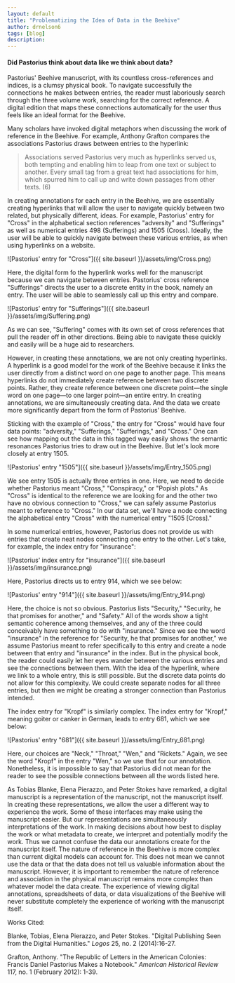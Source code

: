 ```yaml
---
layout: default
title: "Problematizing the Idea of Data in the Beehive"
author: drnelson6
tags: [blog]
description:
---
```

#### Did Pastorius think about data like we think about data?

Pastorius' Beehive manuscript, with its countless cross-references and indices, is a clumsy physical book. To navigate successfully the connections he makes between entries, the reader must laboriously search through the three volume work, searching for the correct reference. A digital edition that maps these connections automatically for the user thus feels like an ideal format for the Beehive.  

Many scholars have invoked digital metaphors when discussing the work of reference in the Beehive. For example, Anthony Grafton compares the associations Pastorius draws between entries to the hyperlink:

>Associations served Pastorius very much as hyperlinks served us, both tempting and enabling him to leap from one text or subject to another. Every small tag from a great text had associations for him, which spurred him to call up and write down passages from other texts. (6)

In creating annotations for each entry in the Beehive, we are essentially creating hyperlinks that will allow the user to navigate quickly between two related, but physically different, ideas. For example, Pastorius' entry for "Cross" in the alphabetical section references "adversity" and  "Sufferings" as well as numerical entries 498 (Sufferings) and 1505 (Cross). Ideally, the user will be able to quickly navigate between these various entries, as when using hyperlinks on a website.  

![Pastorius' entry for "Cross"]({{ site.baseurl }}/assets/img/Cross.png)

Here, the digital form fo the hyperlink works well for the manuscript because we can navigate between entries. Pastorius' cross reference "Sufferings" directs the user to a discrete entity in the book, namely an entry. The user will be able to seamlessly call up this entry and compare.  

![Pastorius' entry for "Sufferings"]({{ site.baseurl }}/assets/img/Suffering.png)

As we can see, "Suffering" comes with its own set of cross references that pull the reader off in other directions. Being able to navigate these quickly and easily will be a huge aid to researchers.  

However, in creating these annotations, we are not only creating hyperlinks. A hyperlink is a good model for the work of the Beehive because it links the user directly from a distinct word on one page to another page. This means hyperlinks do not immediately create reference between two discrete points. Rather, they create reference between one discrete point—the single word on one page—to one larger point—an entire entry. In creating annotations, we are simultaneously creating data. And the data we create more significantly depart from the form of Pastorius' Beehive.  

Sticking with the example of "Cross," the entry for "Cross" would have four data points: "adversity," "Sufferings," "Sufferings," and "Cross." One can see how mapping out the data in this tagged way easily shows the semantic resonances Pastorius tries to draw out in the Beehive. But let's look more closely at entry 1505.  

![Pastorius' entry "1505"]({{ site.baseurl }}/assets/img/Entry_1505.png)

We see entry 1505 is actually three entries in one. Here, we need to decide whether Pastorius meant "Cross," "Conspiracy," or "Popish plots." As "Cross" is identical to the reference we are looking for and the other two have no obvious connection to "Cross," we can safely assume Pastorius meant to reference to "Cross." In our data set, we'll have a node connecting the alphabetical entry "Cross" with the numerical entry "1505 [Cross]."

In some numerical entries, however, Pastorius does not provide us with entries that create neat nodes connecting one entry to the other. Let's take, for example, the index entry for "insurance":  

![Pastorius' index entry for "insurance"]({{ site.baseurl }}/assets/img/insurance.png)

Here, Pastorius directs us to entry 914, which we see below:  

![Pastorius' entry "914"]({{ site.baseurl }}/assets/img/Entry_914.png)

Here, the choice is not so obvious. Pastorius lists "Security," "Security, he that promises for another," and "Safety." All of the words show a tight semantic coherence among themselves, and any of the three could conceivably have something to do with "insurance." Since we see the word "insurance" in the reference for "Security, he that promises for another," we assume Pastorius meant to refer specifically to this entry and create a node between that entry and "insurance" in the index. But in the physical book, the reader could easily let her eyes wander between the various entries and see the connections between them. With the idea of the hyperlink, where we link to a whole entry, this is still possible. But the discrete data points do not allow for this complexity. We could create separate nodes for all three entries, but then we might be creating a stronger connection than Pastorius intended.

The index entry for "Kropf" is similarly complex. The index entry for "Kropf," meaning goiter or canker in German, leads to entry 681, which we see below:  

 ![Pastorius' entry "681"]({{ site.baseurl }}/assets/img/Entry_681.png)

Here, our choices are "Neck," "Throat," "Wen," and "Rickets." Again, we see the word "Kropf" in the entry "Wen," so we use that for our annotation. Nonetheless, it is impossible to say that Pastorius did not mean for the reader to see the possible connections between all the words listed here.  

As Tobias Blanke, Elena Pierazzo, and Peter Stokes have remarked, a digital manuscript is a representation of the manuscript, not the manuscript itself. In creating these representations, we allow the user a different way to experience the work. Some of these interfaces may make using the manuscript easier. But our representations are simultaneously interpretations of the work. In making decisions about how best to display the work or what metadata to create, we interpret and potentially modify the work. Thus we cannot confuse the data our annotations create for the manuscript itself. The nature of reference in the Beehive is more complex than current digital models can account for. This does not mean we cannot use the data or that the data does not tell us valuable information about the manuscript. However, it is important to remember the nature of reference and association in the physical manuscript remains more complex than whatever model the data create. The experience of viewing digital annotations, spreadsheets of data, or data visualizations of the Beehive will never substitute completely the experience of working with the manuscript itself.

Works Cited:  

Blanke, Tobias, Elena Pierazzo, and Peter Stokes. "Digital Publishing Seen from the Digital Humanities." _Logos_ 25, no. 2 (2014):16-27.  

Grafton, Anthony. "The Republic of Letters in the American Colonies: Francis Daniel Pastorius Makes a Notebook." _American Historical Review_ 117, no. 1 (February 2012): 1-39.  
